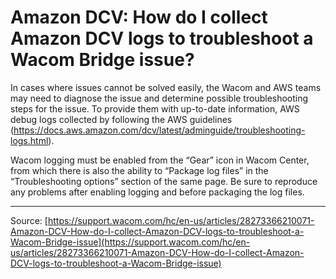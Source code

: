 # Amazon DCV: How do I collect Amazon DCV logs to troubleshoot a Wacom Bridge issue?

In cases where issues cannot be solved easily, the Wacom and AWS teams may need to diagnose the issue and determine possible troubleshooting steps for the issue. To provide them with up-to-date information, AWS debug logs collected by following the AWS guidelines (https://docs.aws.amazon.com/dcv/latest/adminguide/troubleshooting-logs.html).


Wacom logging must be enabled from the “Gear” icon in Wacom Center, from which there is also the ability to “Package log files” in the “Troubleshooting options” section of the same page. Be sure to reproduce any problems after enabling logging and before packaging the log files.

---
Source: [https://support.wacom.com/hc/en-us/articles/28273366210071-Amazon-DCV-How-do-I-collect-Amazon-DCV-logs-to-troubleshoot-a-Wacom-Bridge-issue](https://support.wacom.com/hc/en-us/articles/28273366210071-Amazon-DCV-How-do-I-collect-Amazon-DCV-logs-to-troubleshoot-a-Wacom-Bridge-issue)
